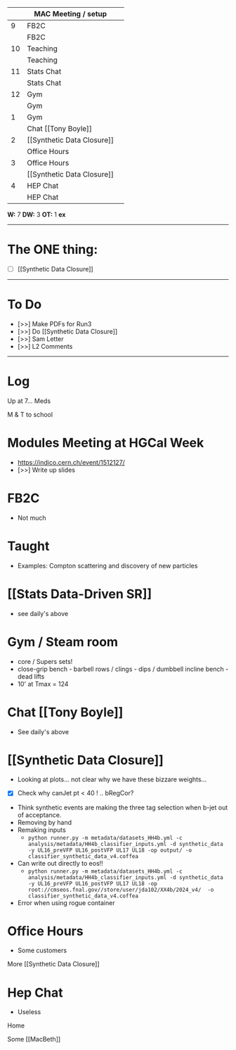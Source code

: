 
|     | MAC Meeting / setup        |     |
| --- | -------------------------- | --- |
| 9   | FB2C                       |     |
|     | FB2C                       |     |
| 10  | Teaching                   |     |
|     | Teaching                   |     |
| 11  | Stats Chat                 |     |
|     | Stats Chat                 |     |
| 12  | Gym                        |     |
|     | Gym                        |     |
| 1   | Gym                        |     |
|     | Chat [[Tony Boyle]]        |     |
| 2   | [[Synthetic Data Closure]] |     |
|     | Office Hours               |     |
| 3   | Office Hours               |     |
|     | [[Synthetic Data Closure]] |     |
| 4   | HEP Chat                   |     |
|     | HEP Chat                   |     |

**W:** 7 
**DW:** 3
**OT:** 1
**ex** 

---
# The ONE thing: 
- [ ] [[Synthetic Data Closure]]

---
# To Do

- [>>] Make PDFs for Run3 
- [>>] Do  [[Synthetic Data Closure]]
- [>>] Sam Letter
- [>>] L2 Comments

---

# Log

Up at 7... Meds

M & T to school 

# Modules Meeting at HGCal Week
- https://indico.cern.ch/event/1512127/
- [>>] Write up slides


# FB2C
- Not much 

# Taught 
- Examples: Compton scattering and discovery of new particles


# [[Stats Data-Driven SR]]
- see daily's above

# Gym / Steam room 
- core / Supers sets! 
- close-grip bench - barbell rows / clings - dips / dumbbell incline bench - dead lifts
- 10' at Tmax = 124

# Chat [[Tony Boyle]]
- See daily's above

# [[Synthetic Data Closure]]
- Looking at plots... not clear why we have these bizzare weights...
- [x] Check why canJet pt < 40 ! .. bRegCor?
- Think synthetic events are making the three tag selection when b-jet out of acceptance. 
- Removing by hand
- Remaking inputs
	- `python runner.py -m metadata/datasets_HH4b.yml -c analysis/metadata/HH4b_classifier_inputs.yml -d synthetic_data -y UL16_preVFP UL16_postVFP UL17 UL18 -op output/ -o classifier_synthetic_data_v4.coffea`
- Can write out directly to eos!!
	- `python runner.py -m metadata/datasets_HH4b.yml -c analysis/metadata/HH4b_classifier_inputs.yml -d synthetic_data -y UL16_preVFP UL16_postVFP UL17 UL18 -op root://cmseos.fnal.gov//store/user/jda102/XX4b/2024_v4/  -o classifier_synthetic_data_v4.coffea`
- Error when using rogue container  

# Office Hours
- Some customers 

More [[Synthetic Data Closure]]

# Hep Chat
- Useless

Home 

Some [[MacBeth]]

